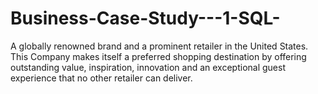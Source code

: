 # Business-Case-Study---1-SQL-
A globally renowned brand and a prominent retailer in the United States. This Company makes itself a preferred shopping destination by offering outstanding value, inspiration, innovation and an exceptional guest experience that no other retailer can deliver.
